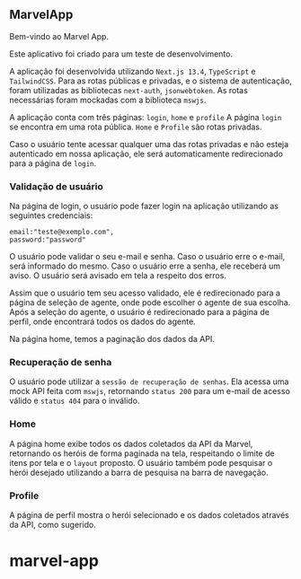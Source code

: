 
## MarvelApp
Bem-vindo ao Marvel App.

Este aplicativo foi criado para um teste de desenvolvimento.

A aplicação foi desenvolvida utilizando `Next.js 13.4`, `TypeScript` e `TailwindCSS`.
Para as rotas públicas e privadas, e o sistema de autenticação, foram utilizadas as bibliotecas `next-auth`, `jsonwebtoken`.
As rotas necessárias foram mockadas com a biblioteca `mswjs`.

A aplicação conta com três páginas: `login`, `home` e `profile`
A página `login` se encontra em uma rota pública.
`Home` e `Profile` são rotas privadas.

Caso o usuário tente acessar qualquer uma das rotas privadas e não esteja autenticado em nossa aplicação, ele será automaticamente redirecionado para a página de  `login`.

### Validação de usuário
Na página de login, o usuário pode fazer login na aplicação utilizando as seguintes credenciais:
```
email:"teste@exemplo.com",
password:"password"
```
O usuário pode validar o seu e-mail e senha. Caso o usuário erre o e-mail, será informado do mesmo. Caso o usuário erre a senha, ele receberá um aviso.
O usuário será avisado em tela a respeito dos erros.

Assim que o usuário tem seu acesso validado, ele é redirecionado para a página de seleção de agente, onde pode escolher o agente de sua escolha. Após a seleção do agente, o usuário é redirecionado para a página de perfil, onde encontrará todos os dados do agente.

Na página home, temos a paginação dos dados da API.

### Recuperação de senha
O usuário pode utilizar a `sessão de recuperação de senhas`. Ela acessa uma mock API feita com `mswjs`, retornando `status 200` para um e-mail de acesso válido e `status 404` para o inválido.


### Home
A página home exibe todos os dados coletados da API da Marvel, retornando os heróis de forma paginada na tela, respeitando o limite de itens por tela e o `layout` proposto.
O usuário também pode pesquisar o herói desejado utilizando a barra de pesquisa na barra de navegação.

### Profile 
A página de perfil mostra o herói selecionado e os dados coletados através da API, como sugerido.

# marvel-app
